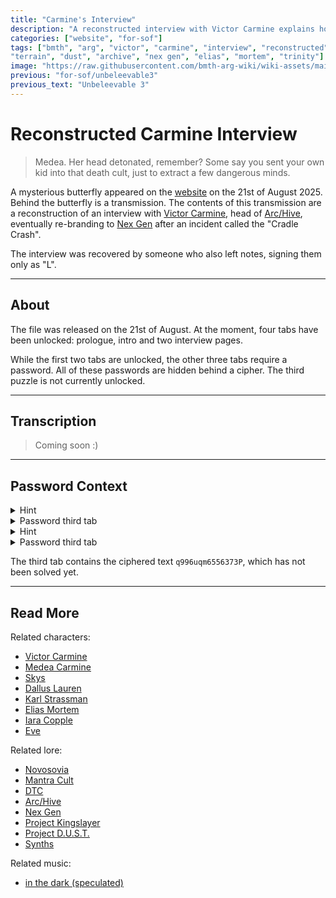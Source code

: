```yaml
---
title: "Carmine's Interview"
description: "A reconstructed interview with Victor Carmine explains how Operation Trinity really happened."
categories: ["website", "for-sof"]
tags: ["bmth", "arg", "victor", "carmine", "interview", "reconstructed", "journalist", "deaths", "unknown", "spiritual", 
"terrain", "dust", "archive", "nex gen", "elias", "mortem", "trinity"]
image: "https://raw.githubusercontent.com/bmth-arg-wiki/wiki-assets/main/files/carmine_interview/victor-300x300.png"
previous: "for-sof/unbeleevable3"
previous_text: "Unbeleevable 3"
---
```


# Reconstructed Carmine Interview

> Medea. Her head detonated, remember? Some say you sent your own kid into that death cult, just to extract a few dangerous minds.

A mysterious butterfly appeared on the [website](../website/website) on the 21st of August 2025. Behind the 
butterfly is a transmission. The contents of this transmission are a reconstruction of an interview with 
[Victor Carmine](../characters/victor-carmine), head of [Arc/Hive](../lore/archive), eventually re-branding
to [Nex Gen](../lore/nex-gen-corporation) after an incident called the "Cradle Crash".

The interview was recovered by someone who also left notes, signing them only as "L".

***

## About

The file was released on the 21st of August. At the moment, four tabs have been unlocked: prologue, intro and 
two interview pages.

While the first two tabs are unlocked, the other three tabs require a password. All of these passwords are hidden behind a 
cipher. The third puzzle is not currently unlocked.

***

## Transcription

> Coming soon :)

***

## Password Context

<details class="hint">
<summary>Hint</summary>
The characters can be replaced by dots and lines.

</details>

<details class="password">
<summary>Password third tab</summary>
08 discrecovery02

The password is spelled using morse code.

</details>

<details class="hint">
<summary>Hint</summary>
Draw a grid, using the numbers as coordinates.

</details>

<details class="password">
<summary>Password third tab</summary>
tempsyncopation

The password is hidden behind a Polybius cipher.

</details>

The third tab contains the ciphered text `q996uqm6556373P`, which has not been solved yet.

***

## Read More

Related characters:

- [Victor Carmine](../characters/victor-carmine)
- [Medea Carmine](../characters/medea)
- [Skys](../characters/skys)
- [Dallus Lauren](../characters/dallus-lauren)
- [Karl Strassman](../characters/strassman)
- [Elias Mortem](../characters/elias-mortem)
- [Iara Copple](../characters/iara)
- [Eve](../characters/eve)

Related lore:

- [Novosovia](../lore/novosovia)
- [Mantra Cult](../lore/mantra)
- [DTC](../lore/dtc)
- [Arc/Hive](../lore/archive)
- [Nex Gen](../lore/nex-gen-corporation)
- [Project Kingslayer](../lore/incident-kingslayer)
- [Project D.U.S.T.](../lore/incident-dust)
- [Synths](../lore/synths)

Related music:

- [in the dark (speculated)](../music/amo-in-the-dark)